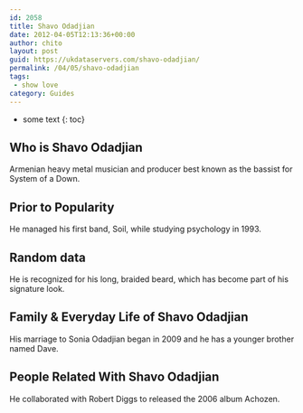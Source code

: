 ```yaml
---
id: 2058
title: Shavo Odadjian
date: 2012-04-05T12:13:36+00:00
author: chito
layout: post
guid: https://ukdataservers.com/shavo-odadjian/
permalink: /04/05/shavo-odadjian
tags:
 - show love
category: Guides
---
```


* some text
{: toc}
          
          
## Who is  Shavo Odadjian
                  
                  
                  
Armenian heavy metal musician and producer best known as the bassist for System of a Down. 
                  
                
                
                
## Prior to Popularity 
                  
                  
                  
He managed his first band, Soil, while studying psychology in 1993.
                  
                
                
                
## Random data 
                  
                  
                  
He is recognized for his long, braided beard, which has become part of his signature look. 
                  
                
                
                
## Family & Everyday Life of Shavo Odadjian
                  
                  
                  
His marriage to Sonia Odadjian began in 2009 and he has a younger brother named Dave.
                  
                
                
                
## People Related With  Shavo Odadjian
                  
                  
                  
He collaborated with Robert Diggs to released the 2006 album Achozen.
                  
                
              
            
          
          
          
    
    
  
